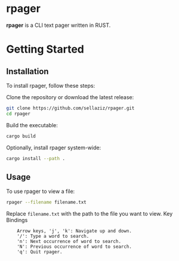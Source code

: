 # rpager

**rpager** is a CLI text pager written in RUST.

# Getting Started
## Installation

To install rpager, follow these steps:

Clone the repository or download the latest release:


```bash
git clone https://github.com/sellaziz/rpager.git
cd rpager
```

Build the executable:

```bash
cargo build
```

Optionally, install rpager system-wide:

```bash
cargo install --path .
```

## Usage

To use rpager to view a file:

```bash
rpager --filename filename.txt
```

Replace `filename.txt` with the path to the file you want to view.
Key Bindings
```
    Arrow keys, 'j', 'k': Navigate up and down.
    '/': Type a word to search.
    'n': Next occurrence of word to search.
    'N': Previous occurrence of word to search.
    'q': Quit rpager.
```
